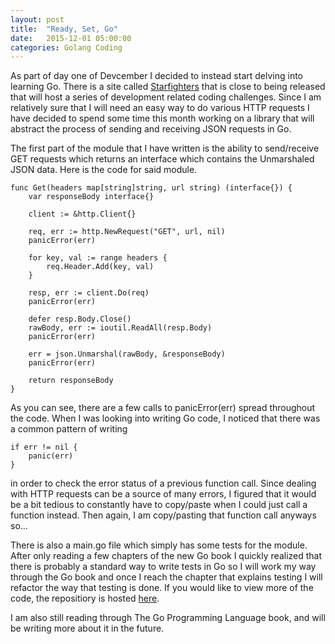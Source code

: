 ```yaml
---
layout: post
title:  "Ready, Set, Go"
date:   2015-12-01 05:00:00
categories: Golang Coding
---
```


As part of day one of Devcember I decided to instead start delving into learning Go. There is a site called [Starfighters](http://www.starfighters.io/) that is close to being released that will host a series of development related coding challenges. Since I am relatively sure that I will need an easy way to do various HTTP requests I have decided to spend some time this month working on a library that will abstract the process of sending and receiving JSON requests in Go.

The first part of the module that I have written is the ability to send/receive GET requests which returns an interface which contains the Unmarshaled JSON data. Here is the code for said module.

~~~
func Get(headers map[string]string, url string) (interface{}) {
    var responseBody interface{}

    client := &http.Client{}

    req, err := http.NewRequest("GET", url, nil)
    panicError(err)

    for key, val := range headers {
        req.Header.Add(key, val)
    }

    resp, err := client.Do(req)
    panicError(err)

    defer resp.Body.Close()
    rawBody, err := ioutil.ReadAll(resp.Body)
    panicError(err)

    err = json.Unmarshal(rawBody, &responseBody)
    panicError(err)

    return responseBody
}
~~~

As you can see, there are a few calls to panicError(err) spread throughout the code. When I was looking into writing Go code, I noticed that there was a common pattern of writing

~~~
if err != nil {
    panic(err)
}
~~~
in order to check the error status of a previous function call. Since dealing with HTTP requests can be a source of many errors, I figured that it would be a bit tedious to constantly have to copy/paste when I could just call a function instead. Then again, I am copy/pasting that function call anyways so...

There is also a main.go file which simply has some tests for the module. After only reading a few chapters of the new Go book I quickly realized that there is probably a standard way to write tests in Go so I will work my way through the Go book and once I reach the chapter that explains testing I will refactor the way that testing is done. If you would like to view more of the code, the repositiory is hosted [here](https://github.com/sylvesterwillis/gorest).  

I am also still reading through The Go Programming Language book, and will be writing more about it in the future. 